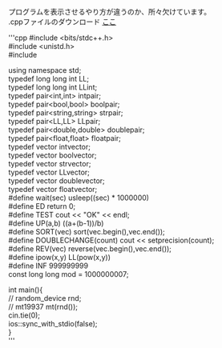 プログラムを表示させるやり方が違うのか、所々欠けています。  
.cppファイルのダウンロード <a href="files/AtCoder.cpp" download>ここ</a>  

'''cpp
#include <bits/stdc++.h>  
#include <unistd.h>  
#include <random>  
     
using namespace std;  
typedef long long int LL;  
typedef long long int LLint;  
typedef pair<int,int> intpair;  
typedef pair<bool,bool> boolpair;  
typedef pair<string,string> strpair;  
typedef pair<LL,LL> LLpair;  
typedef pair<double,double> doublepair;  
typedef pair<float,float> floatpair;  
typedef vector<int> intvector;  
typedef vector<bool> boolvector;  
typedef vector<string> strvector;  
typedef vector<LL> LLvector;  
typedef vector<double> doublevector;  
typedef vector<float> floatvector;  
#define wait(sec) usleep((sec) * 1000000)  
#define ED return 0;  
#define TEST cout << "OK" << endl;  
#define UP(a,b) ((a+(b-1))/b)  
#define SORT(vec) sort(vec.begin(),vec.end());  
#define DOUBLECHANGE(count) cout << setprecision(count);  
#define REV(vec) reverse(vec.begin(),vec.end());  
#define ipow(x,y) LL(pow(x,y))  
#define INF 999999999  
const long long mod = 1000000007;  
     
int main(){  
//    random_device rnd;  
//    mt19937 mt(rnd());  
      cin.tie(0);  
      ios::sync_with_stdio(false);  
}  
'''

